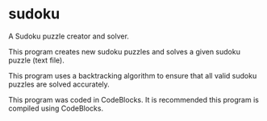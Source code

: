 # sudoku
A Sudoku puzzle creator and solver.

This program creates new sudoku puzzles and solves a given sudoku puzzle (text file).

This program uses a backtracking algorithm to ensure that all valid sudoku puzzles are solved accurately.

This program was coded in CodeBlocks. It is recommended this program is compiled using CodeBlocks.
